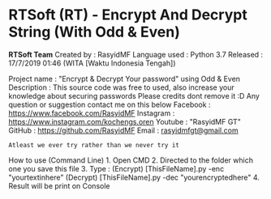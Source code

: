  # RTSoft (RT) - Encrypt And Decrypt String (With Odd & Even)
  <b>RTSoft Team</b>
  Created by : RasyidMF
  Language used : Python 3.7
  Released : 17/7/2019 01:46 (WITA [Waktu Indonesia Tengah])

  Project name : "Encrypt & Decrypt Your password" using Odd & Even
  Description :
 	This source code was free to used, also increase your knowledge about securing passwords
 	Please credits dont remove it :D
 	Any question or suggestion contact me on this below
 	Facebook	: https://www.facebook.com/RasyidMF
 	Instagram	: https://www.instagram.com/kochengs.oren
 	Youtube		: "RasyidMF GT"
 	GitHub		: https://github.com/RasyidMF
 	Email		: rasyidmfgt@gmail.com
 	
 
 	Atleast we ever try rather than we never try it

  How to use (Command Line)
 	1. Open CMD
 	2. Directed to the folder which one you save this file
 	3. Type :
 		(Encrypt) [ThisFileName].py -enc "yourtextinhere"
 		(Decrypt) [ThisFileName].py -dec "yourencryptedhere"
 	4. Result will be print on Console
